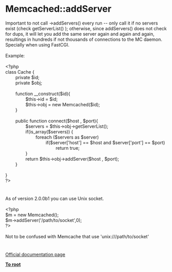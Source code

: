 # Memcached::addServer




<div class="phpcode"><span class="html">
Important to not call -&gt;addServers() every run -- only call it if no servers exist (check getServerList() ); otherwise, since addServers() does not check for dups, it will let you add the same server again and again and again, resultings in hundreds if not thousands of connections to the MC daemon. Specially when using FastCGI.
<br>
<br>Example:
<br>
<br><span class="default">&lt;?php
<br></span><span class="keyword">class </span><span class="default">Cache </span><span class="keyword">{
<br>&#xA0; &#xA0; &#xA0; &#xA0; private </span><span class="default">$id</span><span class="keyword">;
<br>&#xA0; &#xA0; &#xA0; &#xA0; private </span><span class="default">$obj</span><span class="keyword">;
<br>
<br>&#xA0; &#xA0; &#xA0; &#xA0; function </span><span class="default">__construct</span><span class="keyword">(</span><span class="default">$id</span><span class="keyword">){
<br>&#xA0; &#xA0; &#xA0; &#xA0; &#xA0; &#xA0; &#xA0; &#xA0; </span><span class="default">$this</span><span class="keyword">-&gt;</span><span class="default">id </span><span class="keyword">= </span><span class="default">$id</span><span class="keyword">;
<br>&#xA0; &#xA0; &#xA0; &#xA0; &#xA0; &#xA0; &#xA0; &#xA0; </span><span class="default">$this</span><span class="keyword">-&gt;</span><span class="default">obj </span><span class="keyword">= new </span><span class="default">Memcached</span><span class="keyword">(</span><span class="default">$id</span><span class="keyword">);
<br>&#xA0; &#xA0; &#xA0; &#xA0; }
<br>
<br>&#xA0; &#xA0; &#xA0; &#xA0; public function </span><span class="default">connect</span><span class="keyword">(</span><span class="default">$host </span><span class="keyword">, </span><span class="default">$port</span><span class="keyword">){
<br>&#xA0; &#xA0; &#xA0; &#xA0; &#xA0; &#xA0; &#xA0; &#xA0; </span><span class="default">$servers </span><span class="keyword">= </span><span class="default">$this</span><span class="keyword">-&gt;</span><span class="default">obj</span><span class="keyword">-&gt;</span><span class="default">getServerList</span><span class="keyword">();
<br>&#xA0; &#xA0; &#xA0; &#xA0; &#xA0; &#xA0; &#xA0; &#xA0; if(</span><span class="default">is_array</span><span class="keyword">(</span><span class="default">$servers</span><span class="keyword">)) {
<br>&#xA0; &#xA0; &#xA0; &#xA0; &#xA0; &#xA0; &#xA0; &#xA0; &#xA0; &#xA0; &#xA0; &#xA0; foreach (</span><span class="default">$servers </span><span class="keyword">as </span><span class="default">$server</span><span class="keyword">)
<br>&#xA0; &#xA0; &#xA0; &#xA0; &#xA0; &#xA0; &#xA0; &#xA0; &#xA0; &#xA0; &#xA0; &#xA0; &#xA0; &#xA0; &#xA0; &#xA0; if(</span><span class="default">$server</span><span class="keyword">[</span><span class="string">&apos;host&apos;</span><span class="keyword">] == </span><span class="default">$host </span><span class="keyword">and </span><span class="default">$server</span><span class="keyword">[</span><span class="string">&apos;port&apos;</span><span class="keyword">] == </span><span class="default">$port</span><span class="keyword">)
<br>&#xA0; &#xA0; &#xA0; &#xA0; &#xA0; &#xA0; &#xA0; &#xA0; &#xA0; &#xA0; &#xA0; &#xA0; &#xA0; &#xA0; &#xA0; &#xA0; &#xA0; &#xA0; &#xA0; &#xA0; return </span><span class="default">true</span><span class="keyword">;
<br>&#xA0; &#xA0; &#xA0; &#xA0; &#xA0; &#xA0; &#xA0; &#xA0; }
<br>&#xA0; &#xA0; &#xA0; &#xA0; &#xA0; &#xA0; &#xA0; &#xA0; return </span><span class="default">$this</span><span class="keyword">-&gt;</span><span class="default">obj</span><span class="keyword">-&gt;</span><span class="default">addServer</span><span class="keyword">(</span><span class="default">$host </span><span class="keyword">, </span><span class="default">$port</span><span class="keyword">);
<br>&#xA0; &#xA0; &#xA0; &#xA0; }
<br>
<br>}
<br></span><span class="default">?&gt;</span>
</span>
</div>
  

#


<div class="phpcode"><span class="html">
As of version 2.0.0b1 you can use Unix socket.<br><br><span class="default">&lt;?php<br>$m </span><span class="keyword">= new </span><span class="default">Memcached</span><span class="keyword">();<br></span><span class="default">$m</span><span class="keyword">-&gt;</span><span class="default">addServer</span><span class="keyword">(</span><span class="string">&apos;/path/to/socket&apos;</span><span class="keyword">,</span><span class="default">0</span><span class="keyword">);<br></span><span class="default">?&gt;<br></span><br>Not to be confused with Memcache that use &apos;unix:///path/to/socket&apos;</span>
</div>
  

#

[Official documentation page](https://www.php.net/manual/en/memcached.addserver.php)

**[To root](/README.md)**